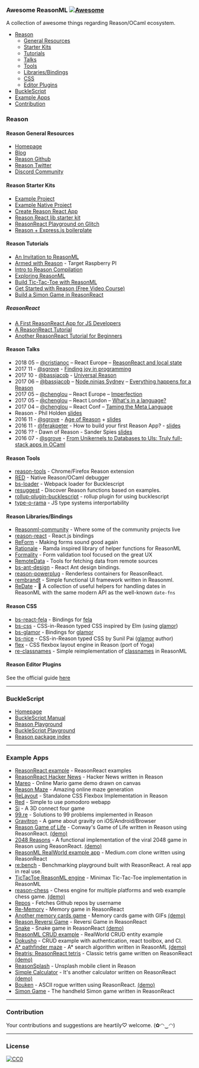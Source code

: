 ### **Awesome ReasonML** [![Awesome](https://cdn.rawgit.com/sindresorhus/awesome/d7305f38d29fed78fa85652e3a63e154dd8e8829/media/badge.svg)](https://github.com/sindresorhus/awesome)

A collection of awesome things regarding Reason/OCaml ecosystem.

- [Reason](#reason)
  - [General Resources](#reason-general-resources)
  - [Starter Kits](#reason-starter-kits)
  - [Tutorials](#reason-tutorials)
  - [Talks](#reason-talks)
  - [Tools](#reason-tools)
  - [Libraries/Bindings](#reason-librariesbindings)
  - [CSS](#reason-css)
  - [Editor Plugins](#reason-editor-plugins)
- [BuckleScript](#bucklescript)
- [Example Apps](#example-apps)
- [Contribution](#contribution)

### Reason
#### Reason General Resources
* [Homepage](https://reasonml.github.io/)
* [Blog](https://reasonml.github.io/blog/)
* [Reason Github](https://github.com/facebook/reason)
* [Reason Twitter](https://twitter.com/reasonml)
* [Discord Community](https://discord.gg/reasonml)

#### Reason Starter Kits
* [Example Project](https://reasonml.github.io/docs/en/quickstart-javascript.html)
* [Example Native Project](https://github.com/bsansouci/bsb-native-example)
* [Create Reason React App](https://github.com/reasonml-community/reason-scripts)
* [Reason React lib starter kit](https://github.com/katmai7/reason-react-rollup-starter-kit)
* [ReasonReact Playground on Glitch](https://glitch.com/~glitch-reason-react)
* [Reason + Express.js boilerplate](https://github.com/lalnuo/reasonml-express-boilerplate)

#### Reason Tutorials
* [An Invitation to ReasonML](https://protoship.io/blog/2017/05/10/an-invitation-to-reasonml.html)
* [Armed with Reason](http://kcsrk.info/reason/arm/2016/05/16/armed-with-reason/) - Target Raspberry PI
* [Intro to Reason Compilation](https://github.com/chenglou/intro-to-reason-compilation)
* [Exploring ReasonML](http://reasonmlhub.com/exploring-reasonml/toc.html)
* [Build Tic-Tac-Toe with ReasonML](https://medium.freecodecamp.org/learn-reasonml-by-building-tic-tac-toe-in-react-334203dd513c)
* [Get Started with Reason (Free Video Course)](https://egghead.io/courses/get-started-with-reason)
* [Build a Simon Game in ReasonReact](https://medium.com/@arecvlohe/lets-build-a-simon-game-in-reasonreact-pt-1-randos-c6db32bf4c1)

##### ReasonReact
* [A First ReasonReact App for JS Developers](https://jamesfriend.com.au/a-first-reason-react-app-for-js-developers)
* [A ReasonReact Tutorial](https://jaredforsyth.com/2017/07/05/a-reason-react-tutorial/)
* [Another ReasonReact Tutorial for Beginners](https://www.robinwieruch.de/reason-react-tutorial/)

#### Reason Talks
* 2018 05 – [@cristianoc](https://github.com/cristianoc) – React Europe – [ReasonReact and local state](https://www.youtube.com/watch?v=qJnP-Vatp3M)
* 2017 11 - [@sgrove](https://github.com/sgrove) - [Finding joy in programming](https://vimeo.com/242081961)
* 2017 10 - [@bassjacob](https://github.com/bassjacob/) - [Universal Reason](https://www.youtube.com/watch?v=L0xz-ILKsLE)
* 2017 06 – [@bassjacob](https://github.com/bassjacob/) – [Node.ninjas Sydney](https://www.meetup.com/en-AU/sydney-node-ninjas/) – [Everything happens for a Reason ](https://www.youtube.com/watch?v=lLqLqFgsimQ&ab_channel=ANZCoders)
* 2017 05 – [@chenglou](https://github.com/chenglou) – React Europe – [Imperfection](https://www.youtube.com/watch?v=tCVXp6gFD8o)
* 2017 05 – [@chenglou](https://github.com/chenglou) – React London – [What's in a language?](https://www.youtube.com/watch?v=24S5u_4gx7w)
* 2017 04 – [@chenglou](https://github.com/chenglou) – React Conf – [Taming the Meta Language](https://www.youtube.com/watch?v=_0T5OSSzxms)
* Reason - Phil Holden [slides](http://philholden.me.uk/reason/reason.pdf)
* 2016 11 - [@sgrove](https://github.com/sgrove) - [Age of Reason](https://www.youtube.com/watch?v=8LCmLQ1-YqQ&t=6s) + [slides](https://sgrove.github.io/age-of-reason/)
* 2016 11 - [@ferakpeter](https://github.com/ferakpeter) - How to build your first Reason App? - [slides](https://docs.google.com/presentation/d/1iua5cdq5ecvj8NZqisjwhuhNb_1ljP45K9xMhgLoj8o/edit)
* 2016 ?? - Dawn of Reason - Sander Spies [slides](https://sanderspies.github.io/slides/dawn-of-reason.pdf)
* 2016 07 - [@sgrove](https://github.com/sgrove) - [From Unikernels to Databases to UIs: Truly full-stack apps in OCaml](https://youtu.be/QWfHrbSqnB0)


#### Reason Tools
* [reason-tools](https://github.com/reasonml/reason-tools) - Chrome/Firefox Reason extension
* [RED](https://github.com/frantic/red) - Native Reason/OCaml debugger
* [bs-loader](https://github.com/reasonml-community/bs-loader) - Webpack loader for Bucklescript
* [resuggest](https://github.com/GuillaumeSalles/resuggest) - Discover Reason functions based on examples.
* [rollup-plugin-bucklescript](https://github.com/shrynx/rollup-plugin-bucklescript) - rollup plugin for using bucklescript
* [type-o-rama](https://github.com/stereobooster/type-o-rama) - JS type systems interportability

#### Reason Libraries/Bindings
* [Reasonml-community](https://github.com/reasonml-community) - Where some of the community projects live
* [reason-react](https://github.com/reasonml/reason-react) - React.js bindings
* [ReForm](https://github.com/Astrocoders/reform) - Making forms sound good again
* [Rationale](https://github.com/jonlaing/rationale) - Ramda inspired library of helper functions for ReasonML
* [Formality](https://github.com/alexfedoseev/re-formality) - Form validation tool focused on the great UX
* [RemoteData](https://github.com/lrosa007/remotedata-re) - Tools for fetching data from remote sources
* [bs-ant-design](https://github.com/thangngoc89/bs-ant-design) - React Ant design bindings.
* [reason-powerplug](https://github.com/beizhedenglong/reason-powerplug) - Renderless containers for ReasonReact.
* [rembrandt](https://github.com/przemyslawjanpietrzak/rembrandt) - Simple functional UI framework written in Reasonml.
* [ReDate](https://github.com/mobily/re-date) - 📆 A collection of useful helpers for handling dates in ReasonML with the same modern API as the well-known `date-fns`

#### Reason CSS
* [bs-react-fela](https://github.com/astrada/bs-react-fela) - Bindings for [fela](https://github.com/rofrischmann/fela)
* [bs-css](https://github.com/SentiaAnalytics/bs-css) - CSS-in-Reason typed CSS inspired by Elm (using [glamor](https://github.com/threepointone/glamor))
* [bs-glamor](https://github.com/poeschko/bs-glamor) - Bindings for [glamor](https://github.com/threepointone/glamor)
* [bs-nice](https://github.com/threepointone/bs-nice) - CSS-in-Reason typed CSS by Sunil Pai ([glamor](https://github.com/threepointone/glamor) author)
* [flex](https://github.com/jordwalke/flex) - CSS flexbox layout engine in Reason (port of Yoga)
* [re-classnames](https://github.com/alexfedoseev/re-classnames) - Simple reimplementation of [classnames](https://github.com/JedWatson/classnames) in ReasonML

#### Reason Editor Plugins

See the official guide [here](https://reasonml.github.io/docs/en/global-installation.html)

----
### BuckleScript
* [Homepage](https://bucklescript.github.io/)
* [BuckleScript Manual](https://bucklescript.github.io/docs/)
* [Reason Playground](https://reasonml.github.io/en/try.html)
* [BuckleScript Playground](https://bucklescript.github.io/bucklescript-playground/index.html)
* [Reason package index](https://redex.github.io/)

---
### Example Apps
* [ReasonReact example](https://github.com/reasonml-community/reason-react-example) - ReasonReact examples
* [ReasonReact Hacker News](https://github.com/reasonml-community/reason-react-hacker-news) - Hacker News written in Reason
* [Mareo](https://github.com/reasonml-community/Mareo) - Online Mario game demo drawn on canvas
* [Reason Maze](https://github.com/jaredly/reason-maze) - Amazing online maze generation
* [ReLayout](https://github.com/jordwalke/ReLayout) - Standalone CSS Flexbox Implementation in Reason
* [Red](https://github.com/excitement-engineer/Red) - Simple to use pomodoro webapp
* [Si](https://github.com/scottcheng/si-reason) - A 3D connect four game
* [99.re](https://github.com/shrynx/99.re) - Solutions to 99 problems implemented in Reason
* [Gravitron](https://github.com/jaredly/gravitron) - A game about gravity on iOS/Android/Browser
* [Reason Game of Life](https://github.com/alanrsoares/reasonml-game-of-life) - Conway's Game of Life written in Reason using ReasonReact. [(demo)](https://alanrsoares.github.io/reasonml-game-of-life/)
* [2048 Reasons](https://github.com/alanrsoares/2048-reasons) - A functional implementation of the viral 2048 game in Reason using ReasonReact. [(demo)](https://alanrsoares.github.io/2048-reasons/)
* [ReasonML RealWorld example app](https://github.com/gothinkster/reasonml-realworld-example-app) - Medium.com clone written using ReasonReact
* [re:bench](https://github.com/rebench/rebench.github.io) - Benchmarking playground built with ReasonReact. A real app in real use.
* [TicTacToe ReasonML engine](https://github.com/venil7/ReasonML-TicTacToe) - Minimax Tic-Tac-Toe implementation in ReasonML
* [reason-chess](https://github.com/venil7/reason-chess) - Chess engine for multiple platforms and web example chess game. [(demo)](http://darkruby.co.uk/reason-chess/)
* [Repos](https://github.com/lrosa007/repos) - Fetches Github repos by username
* [Re-Memory](https://github.com/dtasic/re-memory) - Memory game in ReasonReact
* [Another memory cards game](https://github.com/liubko/reason-memory-gifs) - Memory cards game with GIFs [(demo)](https://liubko.github.io/reason-memory-gifs/)
* [Reason Reversi Game](https://github.com/marmelab/reversi-reason) - Reversi Game in ReasonReact
* [Snake](https://github.com/rdavison/llama-snake/tree/master/websnake) - Snake game in ReasonReact [(demo)](http://192.241.133.216/projects/websnake/index.html)
* [ReasonML CRUD example](https://github.com/monadoy/reasonml-crud-example) - RealWorld CRUD entity example
* [Dokusho](https://github.com/rawtoast/dokusho) - CRUD example with authentication, react toolbox, and CI.
* [A* pathfinder maze](https://github.com/puemos/reasonml-astar-maze) -  A* search algorithm written in ReasonML [(demo)](https://puemos.github.io/reasonml-astar-maze)
* [Reatris: ReasonReact tetris](https://github.com/denis-ok/reasonml-reatris) - Classic tetris game written on ReasonReact [(demo)](https://denis-ok.github.io/reasonml-reatris/)
* [ReasonSplash](https://github.com/smartlogic/reasonsplash) - Unsplash mobile client in Reason
* [Simple Calculator](https://github.com/jimmyhuco/simple-calculator) - It's another calculator written on ReasonReact [(demo)](https://jimmyhuco.github.io/simple-calculator)
* [Bouken](https://github.com/rawtoast/bouken) - ASCII rogue written using ReasonReact. [(demo)](https://bouken-dtangmsuhe.now.sh)
* [Simon Game](https://github.com/arecvlohe/reason-react-simon-game/tree/master) - The handheld Simon game written in ReasonReact

---
### Contribution

Your contributions and suggestions are heartily♡ welcome. (✿◠‿◠)

---
### License
[![CC0](http://i.creativecommons.org/p/zero/1.0/88x31.png)](http://creativecommons.org/publicdomain/zero/1.0/)

